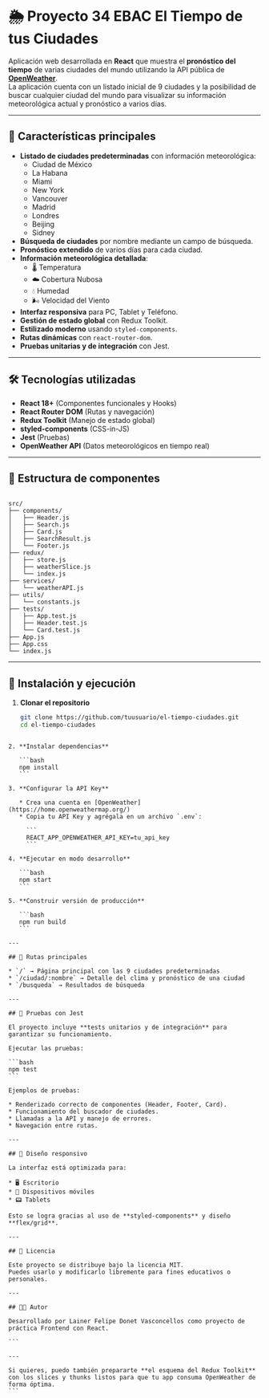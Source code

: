 

# 🌦️ Proyecto 34 EBAC El Tiempo de tus Ciudades

Aplicación web desarrollada en **React** que muestra el **pronóstico del tiempo** de varias ciudades del mundo utilizando la API pública de **[OpenWeather](https://home.openweathermap.org/)**.  
La aplicación cuenta con un listado inicial de 9 ciudades y la posibilidad de buscar cualquier ciudad del mundo para visualizar su información meteorológica actual y pronóstico a varios días.

---

## 📌 Características principales

- **Listado de ciudades predeterminadas** con información meteorológica:
  - Ciudad de México
  - La Habana
  - Miami
  - New York
  - Vancouver
  - Madrid
  - Londres
  - Beijing
  - Sidney
- **Búsqueda de ciudades** por nombre mediante un campo de búsqueda.
- **Pronóstico extendido** de varios días para cada ciudad.
- **Información meteorológica detallada**:
  - 🌡️ Temperatura
  - ☁️ Cobertura Nubosa
  - 💧 Humedad
  - 🌬️ Velocidad del Viento
- **Interfaz responsiva** para PC, Tablet y Teléfono.
- **Gestión de estado global** con Redux Toolkit.
- **Estilizado moderno** usando `styled-components`.
- **Rutas dinámicas** con `react-router-dom`.
- **Pruebas unitarias y de integración** con Jest.

---

## 🛠️ Tecnologías utilizadas

- **React 18+** (Componentes funcionales y Hooks)
- **React Router DOM** (Rutas y navegación)
- **Redux Toolkit** (Manejo de estado global)
- **styled-components** (CSS-in-JS)
- **Jest** (Pruebas)
- **OpenWeather API** (Datos meteorológicos en tiempo real)

---

## 📂 Estructura de componentes

```

src/
├── components/
│   ├── Header.js
│   ├── Search.js
│   ├── Card.js
│   ├── SearchResult.js
│   └── Footer.js
├── redux/
│   ├── store.js
│   ├── weatherSlice.js
│   └── index.js
├── services/
│   └── weatherAPI.js
├── utils/
│   └── constants.js
├── tests/
│   ├── App.test.js
│   ├── Header.test.js
│   └── Card.test.js
├── App.js
├── App.css
└── index.js

````

---

## 🚀 Instalación y ejecución

1. **Clonar el repositorio**  
   ```bash
   git clone https://github.com/tuusuario/el-tiempo-ciudades.git
   cd el-tiempo-ciudades
````

2. **Instalar dependencias**

   ```bash
   npm install
   ```

3. **Configurar la API Key**

   * Crea una cuenta en [OpenWeather](https://home.openweathermap.org/)
   * Copia tu API Key y agrégala en un archivo `.env`:

     ```
     REACT_APP_OPENWEATHER_API_KEY=tu_api_key
     ```

4. **Ejecutar en modo desarrollo**

   ```bash
   npm start
   ```

5. **Construir versión de producción**

   ```bash
   npm run build
   ```

---

## 🔀 Rutas principales

* `/` → Página principal con las 9 ciudades predeterminadas
* `/ciudad/:nombre` → Detalle del clima y pronóstico de una ciudad
* `/busqueda` → Resultados de búsqueda

---

## 🧪 Pruebas con Jest

El proyecto incluye **tests unitarios y de integración** para garantizar su funcionamiento.

Ejecutar las pruebas:

```bash
npm test
```

Ejemplos de pruebas:

* Renderizado correcto de componentes (Header, Footer, Card).
* Funcionamiento del buscador de ciudades.
* Llamadas a la API y manejo de errores.
* Navegación entre rutas.

---

## 📱 Diseño responsivo

La interfaz está optimizada para:

* 🖥️ Escritorio
* 📱 Dispositivos móviles
* 📟 Tablets

Esto se logra gracias al uso de **styled-components** y diseño **flex/grid**.

---

## 📜 Licencia

Este proyecto se distribuye bajo la licencia MIT.
Puedes usarlo y modificarlo libremente para fines educativos o personales.

---

## 👨‍💻 Autor

Desarrollado por Lainer Felipe Donet Vasconcellos como proyecto de práctica Frontend con React.

```

---

Si quieres, puedo también prepararte **el esquema del Redux Toolkit** con los slices y thunks listos para que tu app consuma OpenWeather de forma óptima.
```
